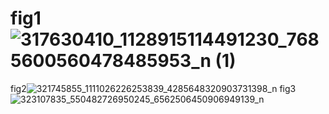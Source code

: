 # fig1![317630410_1128915114491230_7685600560478485953_n (1)](https://user-images.githubusercontent.com/121929233/214815079-4312283b-df0c-4be3-bb4b-9b2471dd9811.jpg)
fig2![321745855_1111026226253839_4285648320903731398_n](https://user-images.githubusercontent.com/121929233/214815274-eecceafc-76d5-49e7-8bb8-1c503177bce7.jpg)
fig3![323107835_550482726950245_6562506450906949139_n](https://user-images.githubusercontent.com/121929233/214815586-d5b44c44-0927-4de5-863d-b3eb450f89e2.jpg)
